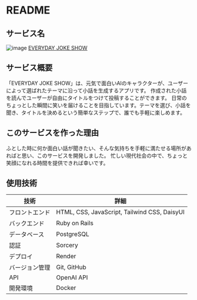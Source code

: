# README

## サービス名
![image](https://github.com/miki-ymmt/joke_app/assets/156039979/93ff9b7a-f999-4dd3-b1df-c17045708444)
[EVERYDAY JOKE SHOW](https://joke-maker.onrender.com/)


## サービス概要
「EVERYDAY JOKE SHOW」は、元気で面白いAIのキャラクターが、ユーザーによって選ばれたテーマに沿って小話を生成するアプリです。
作成された小話を読んでユーザーが自由にタイトルをつけて投稿することができます。
日常のちょっとした瞬間に笑いを届けることを目指しています。テーマを選び、小話を聞き、タイトルを決めるという簡単なステップで、誰でも手軽に楽しめます。


## このサービスを作った理由
ふとした時に何か面白い話が聞きたい、そんな気持ちを手軽に満たせる場所があればと思い、このサービスを開発しました。
忙しい現代社会の中で、ちょっと笑顔になれる時間を提供できれば幸いです。


## 使用技術
| 技術         | 詳細                                                                 |
|--------------|----------------------------------------------------------------------|
| フロントエンド | HTML, CSS, JavaScript, Tailwind CSS, DaisyUI                         |
| バックエンド   | Ruby on Rails                                                        |
| データベース   | PostgreSQL                                                          |
| 認証         |  Sorcery                                             |
| デプロイ     | Render                                             |
| バージョン管理 | Git, GitHub                                                   |                                                     
| API       | OpenAI API                                                        |
| 開発環境      | Docker                                                               


